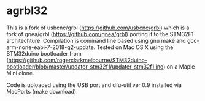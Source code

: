 # agrbl32
This is a fork of usbcnc/grbl (https://github.com/usbcnc/grbl) which is a fork of gnea/grbl (https://github.com/gnea/grbl) porting it to the STM32F1 architechture. Compilation is command line based using gnu make and gcc-arm-none-eabi-7-2018-q2-update. Tested on Mac OS X using the STM32duino bootloader from (https://github.com/rogerclarkmelbourne/STM32duino-bootloader/blob/master/updater_stm32f1/updater_stm32f1.ino) on a Maple Mini clone.

Code is uploaded using the USB port and dfu-util ver 0.9 installed via MacPorts (make download).

